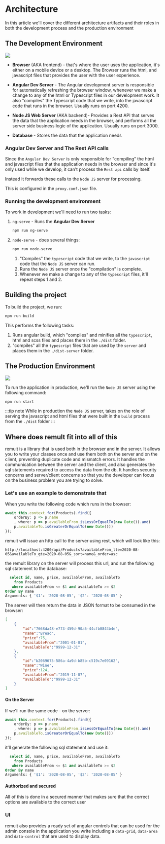 # Architecture

In this article we'll cover the different architecture artifacts and their roles in both the development process and the production environment

## The Development Environment
![](/development-architecture.png)

* **Browser** (AKA frontend) - that's where the user uses the application, it's either on a mobile device or a desktop. The Browser runs the html, and javascript files that provides the user with the user experience. 

* **Angular Dev Server** - The Angular development server is responsible for automatically refreshing the browser window, whenever we make a change to any of the html or Typescript files in our development work. It also "compiles" the Typescript code that we write, into the javascript code that runs in the browser. Usually runs on port 4200.

* **Node JS Web Server** (AKA backend)- Provides a Rest API that serves the data that the application needs in the browser, and performs all the server side business logic of the application. Usually runs on port 3000.

* **Database** - Stores the data that the application needs

### Angular Dev Server and The Rest API calls

Since the `Angular Dev Server` is only responsible for "compiling" the html and javascript files that the application needs in the browser and since it's only used while we develop, it can't process the `Rest api` calls by itself.

Instead it forwards these calls to the `Node JS` server for processing.

This is configured in the `proxy.conf.json` file.


### Running the development environment
To work in development we'll need to run two tasks:
1. `ng-serve` - Runs the **Angular Dev Server**
    ```sh
    npm run ng-serve
    ```
2. `node-serve` - does several things:
    ```sh
    npm run node-serve
    ```
    1. "Compiles" the `typescript` code that we write, to the `javascript` code that the `Node JS` server can run. 
    2. Runs the `Node JS` server once the "compilation" is complete.
    3. Whenever we make a change to any of the `typescript` files, it'll repeat steps 1 and 2.
    

## Building the project
To build the project, we run:
```sh
npm run build
```
This performs the following tasks:
1. Runs angular build, which "compiles" and minifies all the `typescript`, html and scss files and places them in the `./dist` folder.
2. "compiles" all the `typescript` files that are used by the `server` and places them in the `./dist-server` folder.

## The Production Environment
![](/production-architecture.png) 

To run the application in production, we'll run the `Node JS` server using the following command:
```sh
npm run start
```
:::tip note
While in production the `Node JS` server, takes on the role of serving the javascript and html files that were built in the `build` process from the `./dist` folder
:::

## Where does remult fit into all of this
remult is a library that is used both in the browser and in the server. It allows you to write your classes once and use them both on the server and on the client, preventing duplicate code and mismatch errors.
It handles the communication between the server and the client, and also generates the sql statements required to access the data from the db.
It handles security concerns and server/client concerns so that you the developer can focus on the business problem you are trying to solve.

### Let's use an example to demonstrate that

When you write the following code which runs in the browser:
```ts
await this.context.for(Products).find({
    orderBy: p => p.name
    , where: p => p.availableFrom.isLessOrEqualTo(new Date()).and(
    p.availableTo.isGreaterOrEqualTo(new Date()))
});
```
remult will issue an http call to the server using rest, which will look like this:
```url
http://localhost:4200/api/Products?availableFrom_lte=2020-08-05&availableTo_gte=2020-08-05&_sort=name&_order=asc
```

the remult library on the server will process this url, and run the following sql statement to the database:
```sql
  select id, name, price, availableFrom, availableTo 
    from Products 
   where availableFrom <= $1 and availableTo >= $2 
Order By name
Arguments: { '$1': '2020-08-05', '$2': '2020-08-05' }
```

The server will then return the data in JSON format to be consumed in the browser:
```JSON
[
    {
        "id":"7668da48-e773-459d-90a5-44cfb0844b4e",
        "name":"Bread",
        "price":75,
        "availableFrom":"2001-01-01",
        "availableTo":"9999-12-31"
    },
    {
        "id":"b2069675-586a-4a9d-b85b-c519c7e09162",
        "name":"Wine",
        "price":124,
        "availableFrom":"2019-11-07",
        "availableTo":"9999-12-31"
    }
]
```
#### On the Server
If we'll run the same code - on the server:
```ts
await this.context.for(Products).find({
    orderBy: p => p.name
    , where: p => p.availableFrom.isLessOrEqualTo(new Date()).and(
    p.availableTo.isGreaterOrEqualTo(new Date()))
});
```

it'll generate the following sql statement and use it:
```sql
  select id, name, price, availableFrom, availableTo 
    from Products 
   where availableFrom <= $1 and availableTo >= $2 
Order By name
Arguments: { '$1': '2020-08-05', '$2': '2020-08-05' }
```

#### Authorized and secured
All of this is done in a secured manner that makes sure that the correct options are available to the correct user

### UI
remult also provides a ready set of angular controls that can be used for the admin console in the application you write including a `data-grid`, `data-area` and `data-control` that are used to display data.